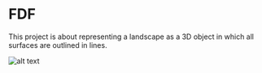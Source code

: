 # FDF

<!DOCTYPE html>
<html>

This project is about representing a landscape as a 3D object
in which all surfaces are outlined in lines.

![alt text](https://github.com/azakizad/FDF/blob/[branch]/image.jpg?raw=true)

</html>
